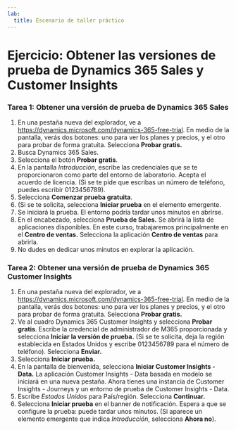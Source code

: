 ```yaml
---
lab:
  title: Escenario de taller práctico
---
```


# Ejercicio: Obtener las versiones de prueba de Dynamics 365 Sales y Customer Insights

### Tarea 1: Obtener una versión de prueba de Dynamics 365 Sales
1. En una pestaña nueva del explorador, ve a https://dynamics.microsoft.com/dynamics-365-free-trial. En medio de la pantalla, verás dos botones: uno para ver los planes y precios, y el otro para probar de forma gratuita. Selecciona **Probar gratis.**
3. Busca Dynamics 365 Sales.
4. Selecciona el botón **Probar gratis**.
5. En la pantalla *Introducción*, escribe las credenciales que se te proporcionaron como parte del entorno de laboratorio. Acepta el acuerdo de licencia. (Si se te pide que escribas un número de teléfono, puedes escribir 0123456789).
6. Selecciona **Comenzar prueba gratuita**.
7. (Si se te solicita, selecciona **Iniciar prueba** en el elemento emergente.
8. Se iniciará la prueba. El entorno podría tardar unos minutos en abrirse.
9. En el encabezado, selecciona **Prueba de Sales.** Se abrirá la lista de aplicaciones disponibles. En este curso, trabajaremos principalmente en el **Centro de ventas.** Selecciona la aplicación **Centro de ventas** para abrirla.
10. No dudes en dedicar unos minutos en explorar la aplicación.

### Tarea 2: Obtener una versión de prueba de Dynamics 365 Customer Insights
1. En una pestaña nueva del explorador, ve a https://dynamics.microsoft.com/dynamics-365-free-trial. En medio de la pantalla, verás dos botones: uno para ver los planes y precios, y el otro para probar de forma gratuita. Selecciona **Probar gratis.**
2. Ve al cuadro Dynamics 365 Customer Insights y selecciona **Probar gratis**. Escribe la credencial de administrador de M365 proporcionada y selecciona **Iniciar la versión de prueba.** (Si se te solicita, deja la región establecida en Estados Unidos y escribe 0123456789 para el número de teléfono). Selecciona **Enviar.**
3. Selecciona **Iniciar prueba.**
4. En la pantalla de bienvenida, selecciona **Iniciar Customer Insights - Data.** La aplicación Customer Insights - Data basada en modelo se iniciará en una nueva pestaña. Ahora tienes una instancia de Customer Insights - Journeys y un entorno de prueba de Customer Insights - Data.
5. Escribe *Estados Unidos* para País/región. Selecciona **Continuar.**
6. Selecciona **Iniciar prueba** en el banner de notificación. Espera a que se configure la prueba: puede tardar unos minutos. (Si aparece un elemento emergente que indica *Introducción*, selecciona **Ahora no**).
